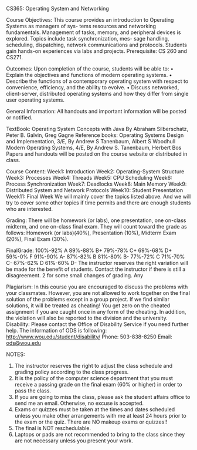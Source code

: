 CS365: Operating System and Networking

Course Objectives:
This course provides an introduction to Operating Systems as managers of sys- tems resources and networking fundamentals. Management of tasks, memory, and peripheral devices is explored. Topics include task synchronization, mes- sage handling, scheduling, dispatching, network communications and protocols. Students gain hands-on experiences via labs and projects.
Prerequisite: CS 260 and CS271.

Outcomes:
Upon completion of the course, students will be able to:
• Explain the objectives and functions of modern operating systems.
• Describe the functions of a contemporary operating system with respect to convenience, efficiency, and the ability to evolve.
• Discuss networked, client-server, distributed operating systems and how they differ from single user operating systems.

General Information:
All handouts and important information will be posted or notified.

TextBook: Operating System Concepts with Java By Abraham Silberschatz, Peter B. Galvin, Greg Gagne Reference books:
Operating Systems Design and Implementation, 3/E, By Andrew S Tanenbaum, Albert S Woodhull Modern Operating Systems, 4/E, By Andrew S. Tanenbaum, Herbert Bos
Papers and handouts will be posted on the course website or distributed in class.

Course Content:
Week1: Introduction
Week2: Operating-System Structure
Week3: Processes
Week4: Threads
Week5: CPU Scheduling
Week6: Process Synchronization
Week7: Deadlocks
Week8: Main Memory
Week9: Distributed System and Network Protocols
Week10: Student Presentation Week11: Final Week
We will mainly cover the topics listed above. And we will try to cover some other topics if time permits and there are enough students who are interested.

Grading:
There will be homework (or labs), one presentation, one on-class midterm, and one on-class final exam. They will count toward the grade as follows:
Homework (or labs)(40%), Presentation (10%), Midterm Exam (20%), Final Exam (30%).

FinalGrade:
100%-92% A 89%-88% B+ 79%-78% C+ 69%-68% D+ 59%-0% F
91%-90% A-
87%-82% B 81%-80% B- 77%-72% C 71%-70% C- 67%-62% D 61%-60% D-
The instructor reserves the right
variation will be made for the benefit of students. Contact the instructor if there is still a disagreement.
2
for some small changes of grading. Any

Plagiarism:
In this course you are encouraged to discuss the problems with your classmates. However, you are not allowed to work together on the final solution of the problems except in a group project. If we find similar solutions, it will be treated as cheating! You get zero on the cheated assignment if you are caught once in any form of the cheating. In addition, the violation will also be reported to the division and the university.
Disability:
Please contact the Office of Disability Service if you need further help. The information of ODS is following:
http://www.wou.edu/student/disability/
Phone: 503-838-8250
Email: ods@wou.edu

NOTES:
1. The instructor reserves the right to adjust the class schedule and grading policy according to the class progress.
2. It is the policy of the computer science department that you must receive a passing grade on the final exam (60% or higher) in order to pass the class.
3. If you are going to miss the class, please ask the student affairs office to send me an email. Otherwise, no excuse is accepted.
4. Exams or quizzes must be taken at the times and dates scheduled unless you make other arrangements with me at least 24 hours prior to the exam or the quiz. There are NO makeup exams or quizzes!!
5. The final is NOT reschedulable.
6. Laptops or pads are not recommended to bring to the class since they are not necessary unless you present your work.
